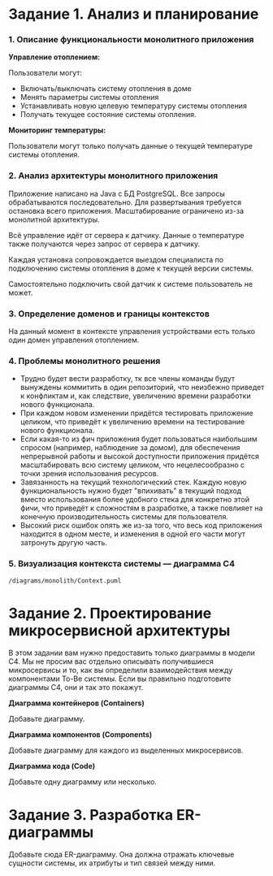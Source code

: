 # Задание 1. Анализ и планирование

### 1. Описание функциональности монолитного приложения

**Управление отоплением:**

Пользователи могут: 
- Включать/выключать систему отопления в доме 
- Менять параметры системы отопления
- Устанавливать новую целевую температуру системы отопления
- Получать текущее состояние системы отопления.

**Мониторинг температуры:**

Пользователи могут только получать данные о текущей температуре системы отопления.

### 2. Анализ архитектуры монолитного приложения

Приложение написано на Java с БД PostgreSQL. Все запросы обрабатываются последовательно. Для развертывания требуется остановка всего приложения. Масштабирование ограничено из-за монолитной архитектуры.

Всё управление идёт от сервера к датчику. Данные о температуре также получаются через запрос от сервера к датчику.

Каждая установка сопровождается выездом специалиста по подключению системы отопления в доме к текущей версии системы.

Самостоятельно подключить свой датчик к системе пользователь не может.

### 3. Определение доменов и границы контекстов

На данный момент в контексте управления устройствами есть только один домен управления отоплением.

### **4. Проблемы монолитного решения**

- Трудно будет вести разработку, тк все члены команды будут вынуждены коммитить в один репозиторий, что неизбежно приведет к конфликтам и, как следствие, увеличению времени разработки нового функционала.
- При каждом новом изменении придётся тестировать приложение целиком, что приведёт к увеличению времени на тестирование нового функционала.
- Если какая-то из фич приложения будет пользоваться наибольшим спросом (например, наблюдение за домом), для обеспечения непрерывной работы и высокой доступности приложения придётся масштабировать всю систему целиком, что нецелесообразно с точки зрения использования ресурсов.
- Завязанность на текущий технологический стек. Каждую новую функциональность нужно будет "впихивать" в текущий подход вместо использования более удобного стека для конкретно этой фичи, что приведёт к сложностям в разработке, а также повлияет на конечную производительность системы для пользователя.
- Высокий риск ошибок опять же из-за того, что весь код приложения находится в одном месте, и изменения в одной его части могут затронуть другую часть.

### 5. Визуализация контекста системы — диаграмма С4

```markdown
/diagrams/monolith/Context.puml
```

# Задание 2. Проектирование микросервисной архитектуры

В этом задании вам нужно предоставить только диаграммы в модели C4. Мы не просим вас отдельно описывать получившиеся микросервисы и то, как вы определили взаимодействия между компонентами To-Be системы. Если вы правильно подготовите диаграммы C4, они и так это покажут.

**Диаграмма контейнеров (Containers)**

Добавьте диаграмму.

**Диаграмма компонентов (Components)**

Добавьте диаграмму для каждого из выделенных микросервисов.

**Диаграмма кода (Code)**

Добавьте одну диаграмму или несколько.

# Задание 3. Разработка ER-диаграммы

Добавьте сюда ER-диаграмму. Она должна отражать ключевые сущности системы, их атрибуты и тип связей между ними.
